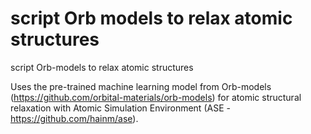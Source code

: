 # script Orb models to relax atomic structures
script Orb-models to relax atomic structures


Uses the pre-trained machine learning model from Orb-models (https://github.com/orbital-materials/orb-models) for atomic structural relaxation with Atomic Simulation Environment (ASE - https://github.com/hainm/ase).
